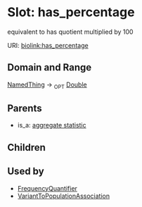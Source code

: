 
# Slot: has_percentage


equivalent to has quotient multiplied by 100

URI: [biolink:has_percentage](https://w3id.org/biolink/vocab/has_percentage)


## Domain and Range

[NamedThing](NamedThing.md) &#8594;  <sub>OPT</sub> [Double](types/Double.md)

## Parents

 *  is_a: [aggregate statistic](aggregate_statistic.md)

## Children


## Used by

 * [FrequencyQuantifier](FrequencyQuantifier.md)
 * [VariantToPopulationAssociation](VariantToPopulationAssociation.md)

